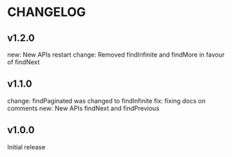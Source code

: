 # CHANGELOG

## v1.2.0
new: New APIs restart
change: Removed findInfinite and findMore in favour of findNext

## v1.1.0
change: findPaginated was changed to findInfinite
fix: fixing docs on comments
new: New APIs findNext and findPrevious

## v1.0.0
Initial release